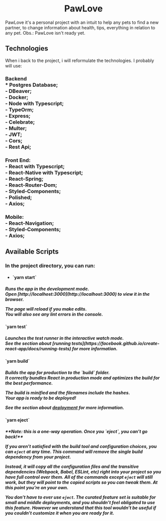 <h1 align="center">PawLove</h1>

PawLove it's a personal project with an intuit to help any pets to find a new partner, to change information about health, tips, everything in relation to any pet.
Obs.: PawLove isn't ready yet.

##  Technologies
When i back to the project, i will reformulate the technologies. I probably will use:

<h3>
Backend<br />
* Postgres Database;<br />                          
- DBeaver;<br />                                                         
- Docker;<br />                                                          
- Node with Typescript;<br />                                                                 
- TypeOrm;<br />                                                                                               
- Express;<br />                                                                                                 
- Celebrate;<br />
- Multer;<br />
- JWT;<br />
- Cors;<br />
- Rest Api;<br />
</h3>

<h3>
Front End:<br />
- React with Typescript;<br />
- React-Native with Typescript;<br />
- React-Spring;<br />
- React-Router-Dom; <br />
- Styled-Components;<br /> 
- Polished;<br />
- Axios;<br />
</h3>

<h3>
Mobile:<br /> 
- React-Navigation;<br />
- Styled-Components;<br />   
- Axios;<br />
</h3>

<h2>Available Scripts</h2>

<h3>In the project directory, you can run:</h3>

- <h4>`yarn start`</h3>
<h5>
Runs the app in the development mode.<br />
Open [http://localhost:3000](http://localhost:3000) to view it in the browser.

The page will reload if you make edits.<br />
You will also see any lint errors in the console.
</h5>
<h4>`yarn test`</h4>

<h5>
Launches the test runner in the interactive watch mode.<br />
See the section about [running tests](https://facebook.github.io/create-react-app/docs/running-tests) for more information.
</h5>
<h4>`yarn build`</h4>

<h5>
Builds the app for production to the `build` folder.<br />
It correctly bundles React in production mode and optimizes the build for the best performance.

The build is minified and the filenames include the hashes.<br />
Your app is ready to be deployed!

See the section about [deployment](https://facebook.github.io/create-react-app/docs/deployment) for more information.
</h5>
<h4>`yarn eject`<h4>
<h5>
**Note: this is a one-way operation. Once you `eject`, you can’t go back!**

If you aren’t satisfied with the build tool and configuration choices, you can `eject` at any time. This command will remove the single build dependency from your project.

Instead, it will copy all the configuration files and the transitive dependencies (Webpack, Babel, ESLint, etc) right into your project so you have full control over them. All of the commands except `eject` will still work, but they will point to the copied scripts so you can tweak them. At this point you’re on your own.

You don’t have to ever use `eject`. The curated feature set is suitable for small and middle deployments, and you shouldn’t feel obligated to use this feature. However we understand that this tool wouldn’t be useful if you couldn’t customize it when you are ready for it.
</h5>
